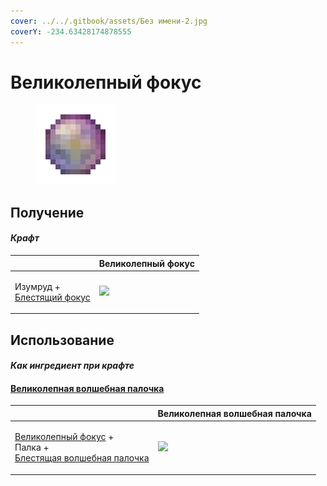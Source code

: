 ```yaml
---
cover: ../../.gitbook/assets/Без имени-2.jpg
coverY: -234.63428174878555
---
```


# Великолепный фокус

<figure><img src="../../.gitbook/assets/focus_3_128.png" alt=""><figcaption></figcaption></figure>

## Получение

#### _Крафт_

|                                                              | Великолепный фокус                      |
| ------------------------------------------------------------ | --------------------------------------- |
| <p>Изумруд +<br><a href="focus_2.md">Блестящий фокус</a></p> | ![](../../.gitbook/assets/focus\_3.png) |

## Использование

#### _Как ингредиент при крафте_

#### [Великолепная волшебная палочка](divining\_rod\_3.md)

|                                                                                                                                | Великолепная волшебная палочка                  |
| ------------------------------------------------------------------------------------------------------------------------------ | ----------------------------------------------- |
| <p><a href="focus_3.md">Великолепный фокус</a> +<br>Палка +<br><a href="divining_rod_2.md">Блестящая волшебная палочка</a></p> | ![](../../.gitbook/assets/divining\_rod\_3.png) |
